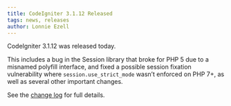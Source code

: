 ```yaml
---
title: CodeIgniter 3.1.12 Released
tags: news, releases
author: Lonnie Ezell
---
```


CodeIgniter 3.1.12 was released today.

This includes a bug in the Session library that broke for PHP 5 due to a misnamed polyfill interface, and fixed a possible session fixation vulnerability where `session.use_strict_mode` wasn’t enforced on PHP 7+, as well as several other important changes.

See the [change log](https://codeigniter.com/userguide3/changelog.html) for full details.
